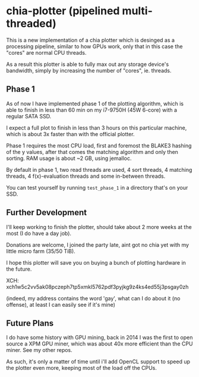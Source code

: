 # chia-plotter (pipelined multi-threaded)

This is a new implementation of a chia plotter which is desinged as a processing pipeline,
similar to how GPUs work, only that in this case the "cores" are normal CPU threads.

As a result this plotter is able to fully max out any storage device's bandwidth,
simply by increasing the number of "cores", ie. threads.

## Phase 1

As of now I have implemented phase 1 of the plotting algorithm,
which is able to finish in less than 60 min on my i7-9750H (45W 6-core) with a regular SATA SSD.

I expect a full plot to finish in less than 3 hours on this particular machine,
which is about 3x faster than with the official plotter.

Phase 1 requires the most CPU load, first and foremost the BLAKE3 hashing of the y values,
after that comes the matching algorithm and only then sorting. RAM usage is about ~2 GB, using jemalloc.

By default in phase 1, two read threads are used, 4 sort threads, 4 matching threads,
4 f(x)-evaluation threads and some in-between threads.

You can test yourself by running `test_phase_1` in a directory that's on your SSD.

## Further Development

I'll keep working to finish the plotter, should take about 2 more weeks at the most (I do have a day job).

Donations are welcome, I joined the party late, aint got no chia yet with my little micro farm (35/50 TiB).

I hope this plotter will save you on buying a bunch of plotting hardware in the future.

XCH: xch1w5c2vv5ak08pczeph7tp5xmkl5762pdf3pyjkg9z4ks4ed55j3psgay0zh

(indeed, my address contains the word 'gay', what can I do about it (no offense),
at least I can easily see if it's mine)

## Future Plans

I do have some history with GPU mining, back in 2014 I was the first to open source a XPM GPU miner,
which was about 40x more efficient than the CPU miner. See my other repos.

As such, it's only a matter of time until i'll add OpenCL support to speed up the plotter even more,
keeping most of the load off the CPUs.
